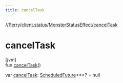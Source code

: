 ```yaml
---
title: cancelTask
---
```

//[Perry](../../../index.html)/[client.status](../index.html)/[MonsterStatusEffect](index.html)/[cancelTask](cancel-task.html)



# cancelTask



[jvm]\
fun [cancelTask](cancel-task.html)()

var [cancelTask](cancel-task.html): [ScheduledFuture](https://docs.oracle.com/javase/8/docs/api/java/util/concurrent/ScheduledFuture.html)<*>? = null




